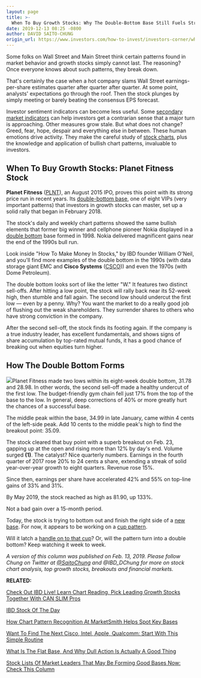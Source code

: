 ```yaml
---
layout: page
title: >-
  When To Buy Growth Stocks: Why The Double-Bottom Base Still Fuels Strong Breakouts
date: 2019-12-13 08:25 -0800
author: DAVID SAITO-CHUNG
origin_url: https://www.investors.com/how-to-invest/investors-corner/when-buy-growth-stocks-why-double-bottom-base-fuels-strong-breakouts
---
```





Some folks on Wall Street and Main Street think certain patterns found in market behavior and growth stocks simply cannot last. The reasoning? Once everyone knows about such patterns, they break down.




That's certainly the case when a hot company slams Wall Street earnings-per-share estimates quarter after quarter after quarter. At some point, analysts' expectations go through the roof. Then the stock plunges by simply meeting or barely beating the consensus EPS forecast.


Investor sentiment indicators can become less useful. Some [secondary market indicators](https://research.investors.com/psychological-market-indicators/) can help investors get a contrarian sense that a major turn is approaching. Other measures grow stale. But what does not change? Greed, fear, hope, despair and everything else in between. These human emotions drive activity. They make the careful study of [stock charts](https://research.investors.com/stock-charts/nasdaq-nasdaq-composite-0ndqc.htm?cht=pvc&type=DAILY), plus the knowledge and application of bullish chart patterns, invaluable to investors.


When To Buy Growth Stocks: Planet Fitness Stock
-----------------------------------------------


**Planet Fitness** ([PLNT](https://research.investors.com/quote.aspx?symbol=PLNT)), an August 2015 IPO, proves this point with its strong price run in recent years. Its [double-bottom base](https://www.investors.com/how-to-invest/investors-corner/what-is-double-bottom-base-biotech-stocks/), one of eight VIPs (very important patterns) that investors in growth stocks can master, set up a solid rally that began in February 2018.



The stock's daily and weekly chart patterns showed the same bullish elements that former big winner and cellphone pioneer Nokia displayed in a [double bottom](https://www.investors.com/how-to-invest/investors-corner/what-is-double-bottom-base-biotech-stocks/) base formed in 1998. Nokia delivered magnificent gains near the end of the 1990s bull run.


Look inside "How To Make Money In Stocks," by IBD founder William O'Neil, and you'll find more examples of the double bottom in the 1990s (with data storage giant EMC and **Cisco Systems** ([CSCO](https://research.investors.com/quote.aspx?symbol=CSCO))) and even the 1970s (with Dome Petroleum).


The double bottom looks sort of like the letter "W." It features two distinct sell-offs. After hitting a low point, the stock will rally back near its 52-week high, then stumble and fall again. The second low should undercut the first low — even by a penny. Why? You want the market to do a really good job of flushing out the weak shareholders. They surrender shares to others who have strong conviction in the company.


After the second sell-off, the stock finds its footing again. If the company is a true industry leader, has excellent fundamentals, and shows signs of share accumulation by top-rated mutual funds, it has a good chance of breaking out when equities turn higher.


How The Double Bottom Forms
---------------------------


![](https://www.investors.com/wp-content/uploads/2018/10/ICplnt101518-300x161.jpg)Planet Fitness made two lows within its eight-week double bottom, 31.78 and 28.98. In other words, the second sell-off made a healthy undercut of the first low. The budget-friendly gym chain fell just 17% from the top of the base to the low. In general, deep corrections of 40% or more greatly hurt the chances of a successful base.


The middle peak within the base, 34.99 in late January, came within 4 cents of the left-side peak. Add 10 cents to the middle peak's high to find the breakout point: 35.09.


The stock cleared that buy point with a superb breakout on Feb. 23, gapping up at the open and rising more than 12% by day's end. Volume surged **(1)**. The catalyst? Nice quarterly numbers. Earnings in the fourth quarter of 2017 rose 20% to 24 cents a share, extending a streak of solid year-over-year growth to eight quarters. Revenue rose 15%.


Since then, earnings per share have accelerated 42% and 55% on top-line gains of 33% and 31%.


By May 2019, the stock reached as high as 81.90, up 133%.


Not a bad gain over a 15-month period.



Today, the stock is trying to bottom out and finish the right side of a [new base](https://www.investors.com/how-to-invest/investors-corner/investor-basics-why-learning-base-patterns-gets-the-ball-rolling/). For now, it appears to be working on a [cup pattern](https://www.investors.com/how-to-invest/investors-corner/corner-cup-without-handle/).


Will it latch a [handle on to that cup](https://www.investors.com/how-to-invest/investors-corner/how-to-buy-stocks-cup-with-handle-base-alibaba-stock-buy-point/)? Or, will the pattern turn into a double bottom? Keep watching it week to week.


*A version of this column was published on Feb. 13, 2019. Please follow Chung on Twitter at [@SaitoChung](https://twitter.com/SaitoChung) and @IBD\_DChung for more on stock chart analysis, top growth stocks, breakouts and financial markets.*


**RELATED:**


[Check Out IBD Live! Learn Chart Reading, Pick Leading Growth Stocks Together With CAN SLIM Pros](https://shop.investors.com/offer/splashresponsive.aspx?id=IBD-Live)


[IBD Stock Of The Day](https://www.investors.com/research/ibd-stock-of-the-day/)


[How Chart Pattern Recognition At MarketSmith Helps Spot Key Bases](https://shop.investors.com/offer/splashresponsive.aspx?id=ms-3weeks)


[Want To Find The Next Cisco, Intel, Apple, Qualcomm: Start With This Simple Routine](https://www.investors.com/research/how-to-invest-in-the-stock-market-start-with-a-simple-routine/)


[What Is The Flat Base, And Why Dull Action Is Actually A Good Thing](https://www.investors.com/how-to-invest/investors-corner/when-to-buy-the-basics-of-a-flat-base-a-super-growth-stock-pattern/)


[Stock Lists Of Market Leaders That May Be Forming Good Bases Now: Check This Column](https://www.investors.com/category/stock-lists/stocks-near-a-buy-zone/)




